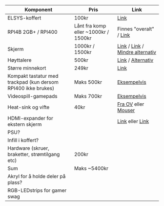 | Komponent | Pris | Link |
|---|---|---|
| ELSYS-koffert | 100kr | [Link](https://omegav.no/komp?search=koffert) |
| RPI4B 2GB+ / RPI400 | Lånt fra komp eller ~1000kr / 1500kr | Finnes "overalt" / [Link](https://raspberrypi.dk/en/product/raspberry-pi-400-kit/?attribute_sprog=EU+(US+keyboard,+EU+power+supply)?currency=NOK) |
| Skjerm | 1000kr / 1500kr | [Link](https://www.aliexpress.com/item/1005005237372562.html?spm=a2g0o.productlist.main.13.38e8321dcYkv1b&algo_pvid=4833fbe2-c8b7-4ec3-b30a-b8951d1e799e&algo_exp_id=4833fbe2-c8b7-4ec3-b30a-b8951d1e799e-6&pdp_ext_f=%7B%22sku_id%22%3A%2212000032354047745%22%7D&pdp_npi=3%40dis%21NOK%212141.75%21963.77%21920.94%21%21%21%21%40212272e216791666283972236d071b%2112000032354047745%21sea%21NO%211670342969&curPageLogUid=kHXIrlQZejqG) / [Link](https://www.aliexpress.com/item/1005004950407907.html?spm=a2g0o.productlist.main.31.38e8321dcYkv1b&algo_pvid=4833fbe2-c8b7-4ec3-b30a-b8951d1e799e&algo_exp_id=4833fbe2-c8b7-4ec3-b30a-b8951d1e799e-15&pdp_ext_f=%7B%22sku_id%22%3A%2212000031133165839%22%7D&pdp_npi=3%40dis%21NOK%212880.94%211642.13%211584.51%21%21%21%21%40212272e216791666283972236d071b%2112000031133165839%21sea%21NO%211670342969&curPageLogUid=MJE3HjLwPGWC) / [Mindre alternativ](https://www.aliexpress.com/item/1005004037836393.html?spm=a2g0o.detail.0.0.7e3234d4YzVawZ&gps-id=pcDetailBottomMoreThisSeller&scm=1007.13339.291025.0&scm_id=1007.13339.291025.0&scm-url=1007.13339.291025.0&pvid=c1b04a61-eb37-481c-aae5-ae3eba662b99&_t=gps-id:pcDetailBottomMoreThisSeller,scm-url:1007.13339.291025.0,pvid:c1b04a61-eb37-481c-aae5-ae3eba662b99,tpp_buckets:668%232846%238112%231997&pdp_ext_f=%7B%22sku_id%22%3A%2212000027820369473%22%2C%22sceneId%22%3A%223339%22%7D&pdp_npi=3%40dis%21NOK%212057.3%211316.63%21%21%21%21%21%402103222116797379672783460e7535%2112000027820369473%21rec%21NO%211670342969) |
| Høyttalere | 500kr | [Link](https://www.komplett.no/product/795563/datautstyr/pc-tilbehoer/hoeyttalere-pc/20-hoeyttalere/logitech-z150-multimedia-speakers#) / [Alternativ](https://www.komplett.no/product/1185591/datautstyr/pc-tilbehoer/hoeyttalere-pc/20-hoeyttalere/trust-arys-compact-20-rgb-hoeyttaler#) |
| Større minnekort | 249kr | [Link](https://www.power.no/mobil-og-foto/mobiltilbehoer/minnekort-og-kortlesere/samsung-pro-endurance-128-gb-microsd-minnekort-med-sd-adapter/p-1389761/?utm_source=prisjakt&utm_medium=cpc) |
| Kompakt tastatur med trackpad (kun dersom RPI400 ikke brukes) | Maks 500kr | [Eksempelvis](https://www.kjell.com/no/produkter/data/tastatur/bluetooth-tastatur/linocell-sammenleggbart-bluetooth-tastatur-p20785) |
| Videospill-gamepads | Maks 700kr | [Eksempelvis](https://www.amazon.com/PowerA-Enhanced-Wired-Controller-Xbox-x/dp/B08WSXJLMK?tag=theverge02-20&ascsubtag=%5B%5Dvg%5Bp%5D22789484%5Bt%5Dw%5Br%5Dhttps%3A%2F%2Fwww.google.com%2F%5Bd%5DD&th=1) |
| Heat-sink og vifte | 40kr | [Fra OV](https://omegav.no/komp?search=vifte) eller [Mouser](https://no.mouser.com/ProductDetail/Adafruit/3368?qs=AQlKX63v8Ru7ndBb3KY80w%3D%3D) |
| HDMI-expander for ekstern skjerm |  | [Link](https://www.vanco1.com/product/the-ultimate-hdmi-adapter-right-angle-super-flex-flat-hdmi-high-speed-male-to-female-cable/) eller [Link](https://aerialpixels.com/shop/audio-video-cables-accessories/ultra-thin-hdmi-cables/ultra-thin-hdmi-cable-micro-to-hdmi-mini-right-angle-flat-ribbon-cable-30cm-11-8/) |
| PSU? |  |  |
| Infill i koffert? |  |  |
| Hardware (skruer, braketter, strømtilgang etc) | 200kr |  |
| Sum | Maks ~5400kr |  |
| Akryl for å holde deler på plass? | | |
| RGB-LEDstrips for gamer swag | | |
